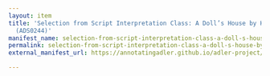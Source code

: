 ```yaml
---
layout: item
title: 'Selection from Script Interpretation Class: A Doll’s House by Henrik Ibsen
  (ADS0244)'
manifest_name: selection-from-script-interpretation-class-a-doll-s-house-by-henrik-ibsen-ads0244-
permalink: selection-from-script-interpretation-class-a-doll-s-house-by-henrik-ibsen-ads0244-
external_manifest_url: https://annotatingadler.github.io/adler-project/selection-from-script-interpretation-class-a-doll-s-house-by-henrik-ibsen-ads0244-/manifest.json

---
```

<!-- Add an essay or interpretive material below this line,
using HTML or markdown.  Do not modify this file above this line -->
